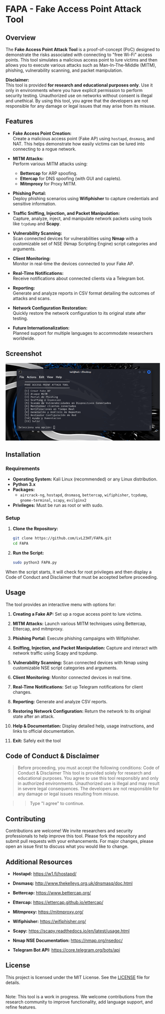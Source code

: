 # FAPA - Fake Access Point Attack Tool

## Overview

The **Fake Access Point Attack Tool** is a proof-of-concept (PoC) designed to demonstrate the risks associated with connecting to "free Wi-Fi" access points. This tool simulates a malicious access point to lure victims and then allows you to execute various attacks such as Man-In-The-Middle (MITM), phishing, vulnerability scanning, and packet manipulation.

**Disclaimer:**  
This tool is provided **for research and educational purposes only**. Use it only in environments where you have explicit permission to perform security testing. Unauthorized use on networks without consent is illegal and unethical. By using this tool, you agree that the developers are not responsible for any damage or legal issues that may arise from its misuse.

## Features

- **Fake Access Point Creation:**  
  Create a malicious access point (Fake AP) using `hostapd`, `dnsmasq`, and NAT. This helps demonstrate how easily victims can be lured into connecting to a rogue network.

- **MITM Attacks:**  
  Perform various MITM attacks using:
  - **Bettercap** for ARP spoofing.
  - **Ettercap** for DNS spoofing (with GUI and caplets).
  - **Mitmproxy** for Proxy MITM.

- **Phishing Portal:**  
  Deploy phishing scenarios using **Wifiphisher** to capture credentials and sensitive information.

- **Traffic Sniffing, Injection, and Packet Manipulation:**  
  Capture, analyze, inject, and manipulate network packets using tools like `tcpdump` and **Scapy**.

- **Vulnerability Scanning:**  
  Scan connected devices for vulnerabilities using **Nmap** with a customizable set of NSE (Nmap Scripting Engine) script categories and arguments.

- **Client Monitoring:**  
  Monitor in real-time the devices connected to your Fake AP.

- **Real-Time Notifications:**  
  Receive notifications about connected clients via a Telegram bot.

- **Reporting:**  
  Generate and analyze reports in CSV format detailing the outcomes of attacks and scans.

- **Network Configuration Restoration:**  
  Quickly restore the network configuration to its original state after testing.

- **Future Internationalization:**  
  Planned support for multiple languages to accommodate researchers worldwide.

## Screenshot
![FAPA Tool Screenshot.](/Screenshot.png "FAPA.")

## Installation

### Requirements

- **Operating System:** Kali Linux (recommended) or any Linux distribution.
- **Python 3.x**  
- **Packages:**  
  - `aircrack-ng`, `hostapd`, `dnsmasq`, `bettercap`, `wifiphisher`, `tcpdump`, `gnome-terminal`, `scapy`, `evilginx2`
- **Privileges:** Must be run as root or with sudo.

### Setup

1. **Clone the Repository:**

   ```bash
   git clone https://github.com/LvL23HT/FAPA.git
   cd FAPA

2. **Run the Script:**

   ```bash
   sudo python3 FAPA.py
   
When the script starts, it will check for root privileges and then display a Code of Conduct and Disclaimer that must be accepted before proceeding.

## Usage

The tool provides an interactive menu with options for:

1. **Creating a Fake AP:**
Set up a rogue access point to lure victims.

2. **MITM Attacks:**
Launch various MITM techniques using Bettercap, Ettercap, and mitmproxy.

3. **Phishing Portal:**
Execute phishing campaigns with Wifiphisher.

4. **Sniffing, Injection, and Packet Manipulation:**
Capture and interact with network traffic using Scapy and tcpdump.

5. **Vulnerability Scanning:**
Scan connected devices with Nmap using customizable NSE script categories and arguments.

6. **Client Monitoring:**
Monitor connected devices in real time.

7. **Real-Time Notifications:**
Set up Telegram notifications for client changes.

8. **Reporting:**
Generate and analyze CSV reports.

9. **Restoring Network Configuration:**
Return the network to its original state after an attack.

10. **Help & Documentation:**
Display detailed help, usage instructions, and links to official documentation.

11. **Exit:**
Safely exit the tool

## Code of Conduct & Disclaimer
> Before proceeding, you must accept the following conditions:
Code of Conduct & Disclaimer
This tool is provided solely for research and educational purposes.
You agree to use this tool responsibly and only in authorized environments.
Unauthorized use is illegal and may result in severe legal consequences.
The developers are not responsible for any damage or legal issues resulting from misuse.

>>Type "I agree" to continue.

## Contributing
Contributions are welcome! We invite researchers and security professionals to help improve this tool. Please fork the repository and submit pull requests with your enhancements. For major changes, please open an issue first to discuss what you would like to change.

## Additional Resources
- **Hostapd:** https://w1.fi/hostapd/

- **Dnsmasq:** http://www.thekelleys.org.uk/dnsmasq/doc.html

- **Bettercap:** https://www.bettercap.org/

- **Ettercap:** https://ettercap.github.io/ettercap/

- **Mitmproxy:** https://mitmproxy.org/

- **Wifiphisher:** https://wifiphisher.org/

- **Scapy:** https://scapy.readthedocs.io/en/latest/usage.html

- **Nmap NSE Documentation:** https://nmap.org/nsedoc/

- **Telegram Bot API:** https://core.telegram.org/bots/api

## License
This project is licensed under the MIT License. See the [LICENSE](https://choosealicense.com/licenses/mit/) file for details.

##
Note: This tool is a work in progress. We welcome contributions from the research community to improve functionality, add language support, and refine features.

